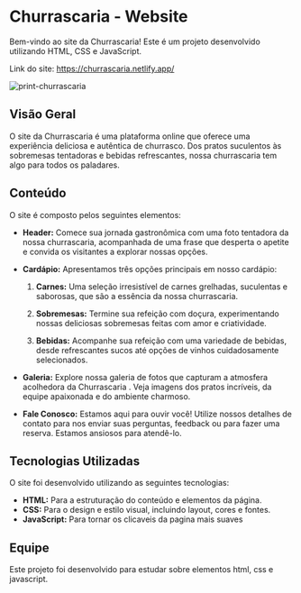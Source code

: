 # Churrascaria - Website

Bem-vindo ao site da Churrascaria! Este é um projeto desenvolvido utilizando HTML, CSS e JavaScript.

Link do site: https://churrascaria.netlify.app/

![print-churrascaria](https://github.com/KevynMurilo/ChurrascariaHtmlCss/assets/132490286/082f7119-e25f-4534-aa35-fb1cd7df0046)

## Visão Geral

O site da Churrascaria  é uma plataforma online que oferece uma experiência deliciosa e autêntica de churrasco. Dos pratos suculentos às sobremesas tentadoras e bebidas refrescantes, nossa churrascaria tem algo para todos os paladares.

## Conteúdo

O site é composto pelos seguintes elementos:

- **Header:** Comece sua jornada gastronômica com uma foto tentadora da nossa churrascaria, acompanhada de uma frase que desperta o apetite e convida os visitantes a explorar nossas opções.

- **Cardápio:** Apresentamos três opções principais em nosso cardápio:

  1. **Carnes:** Uma seleção irresistível de carnes grelhadas, suculentas e saborosas, que são a essência da nossa churrascaria.
  
  2. **Sobremesas:** Termine sua refeição com doçura, experimentando nossas deliciosas sobremesas feitas com amor e criatividade.
  
  3. **Bebidas:** Acompanhe sua refeição com uma variedade de bebidas, desde refrescantes sucos até opções de vinhos cuidadosamente selecionados.

- **Galeria:** Explore nossa galeria de fotos que capturam a atmosfera acolhedora da Churrascaria . Veja imagens dos pratos incríveis, da equipe apaixonada e do ambiente charmoso.

- **Fale Conosco:** Estamos aqui para ouvir você! Utilize nossos detalhes de contato para nos enviar suas perguntas, feedback ou para fazer uma reserva. Estamos ansiosos para atendê-lo.

## Tecnologias Utilizadas

O site foi desenvolvido utilizando as seguintes tecnologias:

- **HTML:** Para a estruturação do conteúdo e elementos da página.
- **CSS:** Para o design e estilo visual, incluindo layout, cores e fontes.
- **JavaScript:** Para tornar os clicaveis da pagina mais suaves

## Equipe

Este projeto foi desenvolvido para estudar sobre elementos html, css e javascript.

